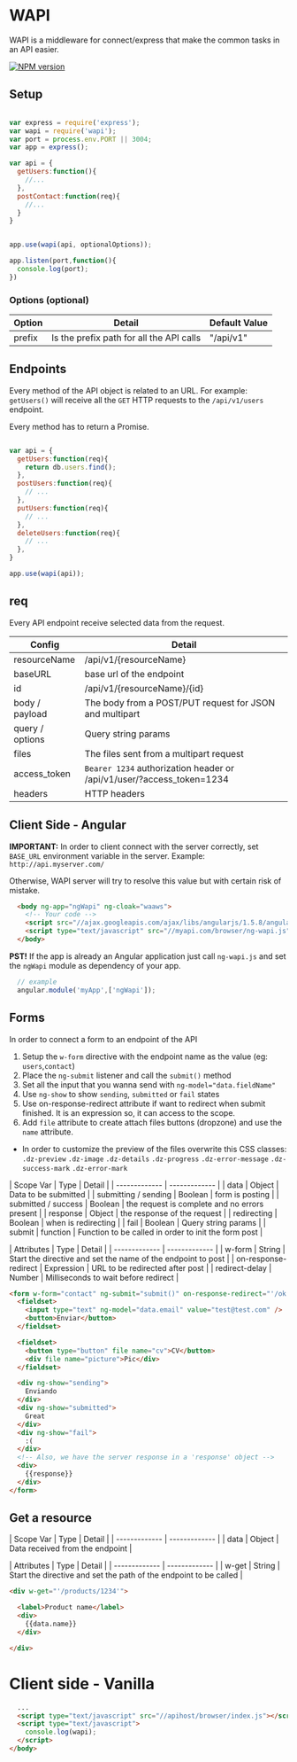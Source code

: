 # WAPI
WAPI is a middleware for connect/express that make the common tasks in an API easier.

<div>
 <a href="https://npmjs.org/package/wapi">
    <img src="https://img.shields.io/npm/v/wapi.svg?style=flat-square"
      alt="NPM version" />
  </a>
</div>

## Setup

```js

var express = require('express');
var wapi = require('wapi');
var port = process.env.PORT || 3004;
var app = express();

var api = {
  getUsers:function(){
    //...
  },
  postContact:function(req){
    //...
  }
}


app.use(wapi(api, optionalOptions));

app.listen(port,function(){
  console.log(port);
})

```
### Options (optional)

| Option  | Detail | Default Value |
| ------------- | ------------- | ------------- |
| prefix  | Is the prefix path for all the API calls | "/api/v1" |


## Endpoints

Every method of the API object is related to an URL. For example: `getUsers()` will
receive all the `GET` HTTP requests to the `/api/v1/users` endpoint.

Every method has to return a Promise.

```js

var api = {
  getUsers:function(req){
    return db.users.find();
  },
  postUsers:function(req){
    // ...
  },
  putUsers:function(req){
    // ...
  },
  deleteUsers:function(req){
    // ...
  },
}

app.use(wapi(api));

```

## req
Every API endpoint receive selected data from the request.

| Config  | Detail |
| ------------- | ------------- |
| resourceName  | /api/v1/{resourceName} |
| baseURL  | base url of the endpoint |
| id  | /api/v1/{resourceName}/{id} |
| body / payload  | The body from a POST/PUT request for JSON and multipart |
| query / options  | Query string params |
| files  | The files sent from a multipart request |
| access_token  | `Bearer 1234` authorization header or /api/v1/user/?access_token=1234  |
| headers  | HTTP headers |

## Client Side - Angular

**IMPORTANT:** In order to client connect with the server correctly, set `BASE_URL`
environment variable in the server. Example: `http://api.myserver.com/`

Otherwise, WAPI server will try to resolve this value but with certain risk of mistake.

```html
  <body ng-app="ngWapi" ng-cloak="waaws">
    <!-- Your code -->
    <script src="//ajax.googleapis.com/ajax/libs/angularjs/1.5.8/angular.min.js"></script>
    <script type="text/javascript" src="//myapi.com/browser/ng-wapi.js"></script>
  </body>
```
**PST!** If the app is already an Angular application just call `ng-wapi.js` and
set the `ngWapi` module as dependency of your app.

```js
  // example
  angular.module('myApp',['ngWapi']);
```


## Forms
In order to connect a form to an endpoint of the API

1. Setup the `w-form` directive with the endpoint name as the value (eg: `users`,`contact`)
2. Place the `ng-submit` listener and call the `submit()` method
3. Set all the input that you wanna send with `ng-model="data.fieldName"`
4. Use `ng-show` to show `sending`, `submitted` or `fail` states
5. Use on-response-redirect attribute if want to redirect when submit finished.
   It is an expression so, it can access to the scope.
6. Add `file` attribute to create attach files buttons (dropzone) and use the `name` attribute.
  - In order to customize the preview of the files overwrite this CSS classes: `.dz-preview` `.dz-image`
  `.dz-details` `.dz-progress` `.dz-error-message` `.dz-success-mark` `.dz-error-mark`

  | Scope Var  | Type | Detail |
  | ------------- | ------------- |
  | data  | Object | Data to be submitted |
  | submitting / sending  | Boolean | form is posting |
  | submitted / success  | Boolean | the request is complete and no errors present |
  | response  | Object | the response of the request |
  | redirecting  | Boolean | when is redirecting |
  | fail  | Boolean | Query string params |
  | submit  | function | Function to be called in order to init the form post |

  | Attributes  | Type | Detail |
  | ------------- | ------------- |
  | w-form  | String | Start the directive and set the name of the endpoint to post |
  | on-response-redirect  | Expression | URL to be redirected after post |
  | redirect-delay  | Number | Milliseconds to wait before redirect |

```html
<form w-form="contact" ng-submit="submit()" on-response-redirect="'/ok'">
  <fieldset>
    <input type="text" ng-model="data.email" value="test@test.com" />
    <button>Enviar</button>
  </fieldset>

  <fieldset>
    <button type="button" file name="cv">CV</button>
    <div file name="picture">Pic</div>
  </fieldset>

  <div ng-show="sending">
    Enviando
  </div>
  <div ng-show="submitted">
    Great
  </div>
  <div ng-show="fail">
    :(
  </div>
  <!-- Also, we have the server response in a 'response' object -->
  <div>
    {{response}}
  </div>
</form>
```

## Get a resource

| Scope Var  | Type | Detail |
| ------------- | ------------- |
| data  | Object | Data received from the endpoint |

| Attributes  | Type | Detail |
| ------------- | ------------- |
| w-get  | String | Start the directive and set the path of the endpoint to be called |

```html
<div w-get="'/products/1234'">

  <label>Product name</label>
  <div>
    {{data.name}}
  </div>

</div>
```

# Client side - Vanilla

```html
  ...
  <script type="text/javascript" src="//apihost/browser/index.js"></script>
  <script type="text/javascript">
    console.log(wapi);
  </script>
</body>
```
